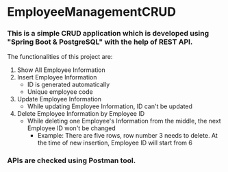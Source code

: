 # EmployeeManagementCRUD
### This is a simple CRUD application which is developed using "Spring Boot & PostgreSQL" with the help of REST API.
The functionalities of this project are:
1. Show All Employee Information
1. Insert Employee Information
	* ID is generated automatically
	* Unique employee code
1. Update Employee Information
	* While updating Employee Information, ID can't be updated
1. Delete Employee Information by Employee ID
	* While deleting one Employee's Information from the middle, the next Employee ID won't be changed
		* Example: There are five rows, row number 3 needs to delete. At the time of new insertion, Employee ID will start from 6

### APIs are checked using Postman tool.
